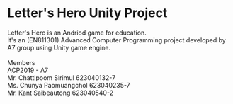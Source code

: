 # Letter's Hero Unity Project
Letter's Hero is an Andriod game for education.<br>
It's an (EN811301) Advanced Computer Programming project developed by A7 group using Unity game engine.<br>
<br>
Members<br>
ACP2019 - A7<br>
Mr. Chattipoom Sirimul 623040132-7<br>
Ms. Chunya Paomuangchol 623040235-7<br>
Mr. Kant Saibeautong 623040540-2<br>
